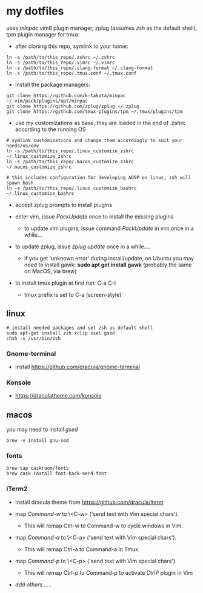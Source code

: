 # my dotfiles
uses _minpac_ vim8 plugin manager, zplug (assumes _zsh_ as the default shell), tpm plugin manager for tmux

* after cloning this repo, symlink to your home:
~~~
ln -s /path/to/this_repo/.zshrc ~/.zshrc
ln -s /path/to/this_repo/.vimrc ~/.vimrc 
ln -s /path/to/this_repo/.clang-format ~/.clang-format
ln -s /path/to/this_repo/.tmux.conf ~/.tmux.conf
~~~

* install the package managers:
~~~
git clone https://github.com/k-takata/minpac ~/.vim/pack/plugins/opt/minpac
git clone https://github.com/zplug/zplug ~/.zplug
git clone https://github.com/tmux-plugins/tpm ~/.tmux/plugins/tpm
~~~

* use my customizations as base, they are loaded in the end of .zshrc according to the running OS
~~~
# symlink customizations and change them accordingly to suit your needs/os/env
ln -s /path/to/this_repo/.linux_customize_zshrc ~/.linux_customize_zshrc
ln -s /path/to/this_repo/.macos_customize_zshrc ~/.macos_customize_zshrc

# this includes configuration for developing AOSP on linux, zsh will spawn bash
ln -s /path/to/this_repo/.linux_customize_bashrc ~/.linux_customize_bashrc 
~~~

* accept zplug prompts to install plugins

* enter vim, issue _PackUpdate_ once to install the missing plugins

	* to update vim plugins, issue command _PackUpdate_ in vim once in a while...

* to update zplug, issue _zplug update_ once in a while....
	* if you get 'unknown error' during install/update, on Ubuntu you may need to install gawk: __sudo apt get install gawk__ (probably the same on MacOS, via brew)
* to install tmux plugin at first run: C-a C-I
	* tmux prefix is set to C-a (screen-style)

## linux
~~~
# install needed packages and set zsh as default shell
sudo apt-get install zsh xclip xsel gsed
chsh -s /usr/bin/zsh
~~~

### Gnome-terminal
* install https://github.com/dracula/gnome-terminal

### Konsole
* https://draculatheme.com/konsole

## macos
you may need to install *gsed*
~~~
brew -v install gnu-sed
~~~

### fonts
~~~
brew tap caskroom/fonts
brew cask install font-hack-nerd-font
~~~

### iTerm2
* install dracula theme from https://github.com/dracula/iterm

* map _Command-w_ to \\\<C-w> ('send text with Vim special chars').
	* This will remap Ctrl-w to Command-w to cycle windows in Vim.
* map _Command-a_ to \\\<C-a> ('send text with Vim special chars').
	* This will remap Ctrl-a to Command-a in Tmux.
* map _Command-p_ to \\\<C-p> ('send text with Vim special chars').
	* This will remap Ctrl-p to Command-p to activate CtrlP plugin in Vim 
* _add others ....._




